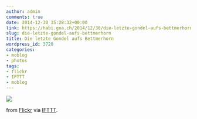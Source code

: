 ```yaml
---
author: admin
comments: true
date: 2014-12-30 15:28:32+00:00
link: https://habi.gna.ch/2014/12/30/die-letzte-gondel-aufs-bettmerhorn/
slug: die-letzte-gondel-aufs-bettmerhorn
title: Die letzte Gondel aufs Bettmerhorn
wordpress_id: 3728
categories:
- moblog
- photos
tags:
- flickr
- IFTTT
- moblog
---
```


![](https://static.flickr.com/7583/15960041338_eb02289fc4_b.jpg)  

from [Flickr](http://flic.kr/p/qjkofw) via [IFTTT](https://ifttt.com/?ref=da&site=wordpress).
